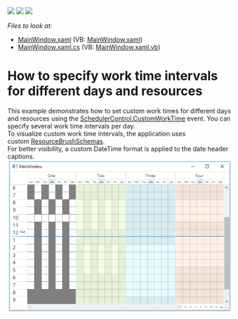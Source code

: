 <!-- default badges list -->
![](https://img.shields.io/endpoint?url=https://codecentral.devexpress.com/api/v1/VersionRange/128656128/19.1.3%2B)
[![](https://img.shields.io/badge/Open_in_DevExpress_Support_Center-FF7200?style=flat-square&logo=DevExpress&logoColor=white)](https://supportcenter.devexpress.com/ticket/details/T589538)
[![](https://img.shields.io/badge/📖_How_to_use_DevExpress_Examples-e9f6fc?style=flat-square)](https://docs.devexpress.com/GeneralInformation/403183)
<!-- default badges end -->
<!-- default file list -->
*Files to look at*:

* [MainWindow.xaml](./CS/CustomWorkTimeExample/MainWindow.xaml) (VB: [MainWindow.xaml](./VB/CustomWorkTimeExample/MainWindow.xaml))
* [MainWindow.xaml.cs](./CS/CustomWorkTimeExample/MainWindow.xaml.cs) (VB: [MainWindow.xaml.vb](./VB/CustomWorkTimeExample/MainWindow.xaml.vb))
<!-- default file list end -->
# How to specify work time intervals for different days and resources


This example demonstrates how to set custom work times for different days and resources using the <a href="http://help.devexpress.com/#WPF/DevExpressXpfSchedulingSchedulerControl_CustomWorkTimetopic">SchedulerControl.CustomWorkTime</a> event. You can specify several work time intervals per day.<br>To visualize custom work time intervals, the application uses custom <a href="http://help.devexpress.com/#WPF/DevExpressXpfSchedulingSchedulerControl_ResourceBrushSchemastopic">ResourceBrushSchemas</a>.<br>For better visibility, a custom DateTime format is applied to the date header captions. <br><img src="https://raw.githubusercontent.com/DevExpress-Examples/how-to-specify-work-time-intervals-for-different-days-and-resources-t589538/17.2.5+/media/e4aae5eb-1f42-42a4-a4b4-d8c5566b2480.png">

<br/>


